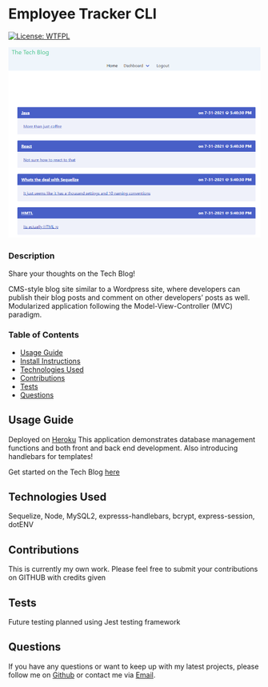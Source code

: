 # Employee Tracker CLI

[![License: WTFPL](https://img.shields.io/badge/License-WTFPL-brightgreen.svg)](http://www.wtfpl.net/about/)

![Employee Tracker CLI](./assets/finalScreen.PNG)

### Description

Share your thoughts on the Tech Blog!

CMS-style blog site similar to a Wordpress site, where developers can publish their blog posts and comment on other developers’ posts as well.
Modularized application following the Model-View-Controller (MVC) paradigm.

### Table of Contents

- [Usage Guide](#Usage-Guide)
- [Install Instructions](#Installation)
- [Technologies Used](#Technologies-Used)
- [Contributions](#Contributions)
- [Tests](#Tests)
- [Questions](#Questions)

## Usage Guide

Deployed on [Heroku](https://brasstech.herokuapp.com/) This application demonstrates database management functions and both front and back end development. Also introducing handlebars for templates!

Get started on the Tech Blog [here](https://brasstech.herokuapp.com/)

## Technologies Used

Sequelize, Node, MySQL2, expresss-handlebars, bcrypt, express-session, dotENV

## Contributions

This is currently my own work. Please feel free to submit your contributions on GITHUB with credits given

## Tests

Future testing planned using Jest testing framework

## Questions

If you have any questions or want to keep up with my latest projects, please follow me on [Github](http://www.github.com/operationBrass) or contact me via [Email](mr.brn.lewis@outlook.com).
